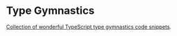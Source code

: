 # Type Gymnastics

[Collection of wonderful TypeScript type gymnastics code snippets](https://github.com/g-plane/type-gymnastics).

